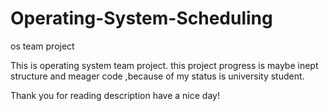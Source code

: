 # Operating-System-Scheduling
os team project

This is operating system team project.
this project progress is maybe inept structure and meager code
,because of my status is university student.

Thank you for reading description have a nice day!
